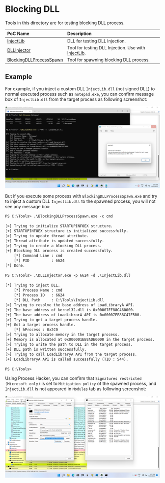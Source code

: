 # Blocking DLL

Tools in this directory are for testing blocking DLL process.

| PoC Name | Description |
| :--- | :--- |
| [InjectLib](./InjectLib) | DLL for testing DLL Injection. |
| [DLLInjector](./DLLInjector) | Tool for testing DLL Injection. Use with [InjectLib](./InjectLib). |
| [BlockingDLLProcessSpawn](./BlockingDLLProcessSpawn) | Tool for spawning blocking DLL process. |


## Example

For example, if you inject a custom DLL `InjectLib.dll` (not signed DLL) to normal executed process such as `notepad.exe`, you can confirm message box of `InjectLib.dll` from the target process as following screenshot:

![1-dllinjection.png](./figures/1-dllinjection.png)

But if you execute some process with `BlockingDLLProcessSpawn.exe` and try to inject a custom DLL `InjectLib.dll` to the spawned process, you will not see any message box:

```
PS C:\Tools> .\BlockingDLLProcessSpawn.exe -c cmd

[>] Trying to initialize STARTUPINFOEX structure.
[+] STARTUPINFOEX structure is initialized successfully.
[>] Trying to update thread attribute.
[+] Thread attribute is updated successfully.
[>] Trying to create a blocking DLL process.
[+] Blocking DLL process is created successfully.
    [*] Command Line : cmd
    [*] PID          : 6624
[*] Done.

PS C:\Tools> .\DLLInjector.exe -p 6624 -d .\InjectLib.dll

[*] Trying to inject DLL.
    [*] Process Name : cmd
    [*] Process ID   : 6624
    [*] DLL Path     : C:\Tools\InjectLib.dll
[>] Trying to resolve the base address of LoadLibraryA API.
[+] The base address of kernel32.dll is 0x00007FF88C460000.
[+] The base address of LoadLibrarA API is 0x00007FF88C47F500.
[>] Trying to get a target process handle.
[+] Got a target process handle.
    [*] hProcess : 0x2C0
[>] Trying to allocate memory in the target process.
[+] Memory is allocated at 0x000001EE9ADE0000 in the target process.
[>] Trying to write the path to DLL in the target process.
[+] DLL path is written successfully.
[>] Trying to call LoadLibraryA API from the target process.
[+] LoadLibraryA API is called successfully (TID : 544).

PS C:\Tools>
```

Using Process Hacker, you can confirm that `Signatures restricted (Microsoft only)` is set to `Mitigation policy` of the spawned process, and `InjectLib.dll` is not appeared in `Modules` tab as following screenshot:

![2-processhacker.png](./figures/2-processhacker.png)